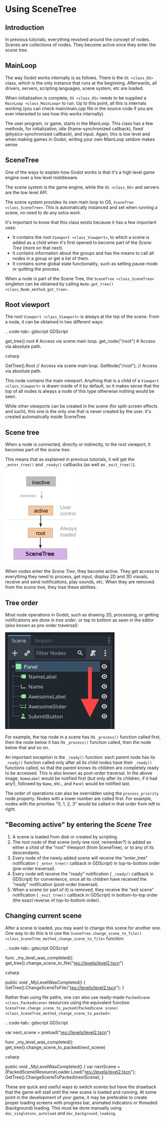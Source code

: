 # Using SceneTree

## Introduction

In previous tutorials, everything revolved around the concept of nodes.
Scenes are collections of nodes. They become active once they enter the
*scene tree*.

## MainLoop

The way Godot works internally is as follows. There is the
`OS <class_OS>` class, which is the only instance that runs at the
beginning. Afterwards, all drivers, servers, scripting languages, scene
system, etc are loaded.

When initialization is complete, `OS <class_OS>` needs to be supplied a
`MainLoop <class_MainLoop>` to run. Up to this point, all this is
internals working (you can check main/main.cpp file in the source code
if you are ever interested to see how this works internally).

The user program, or game, starts in the MainLoop. This class has a few
methods, for initialization, idle (frame-synchronized callback), fixed
(physics-synchronized callback), and input. Again, this is low level and
when making games in Godot, writing your own MainLoop seldom makes
sense.

## SceneTree

One of the ways to explain how Godot works is that it's a high level
game engine over a low level middleware.

The scene system is the game engine, while the `OS <class_OS>` and
servers are the low level API.

The scene system provides its own main loop to OS,
`SceneTree <class_SceneTree>`. This is automatically instanced and set
when running a scene, no need to do any extra work.

It's important to know that this class exists because it has a few
important uses:

-   It contains the root `Viewport <class_Viewport>`, to which a scene
    is added as a child when it's first opened to become part of the
    *Scene Tree* (more on that next).
-   It contains information about the groups and has the means to call
    all nodes in a group or get a list of them.
-   It contains some global state functionality, such as setting pause
    mode or quitting the process.

When a node is part of the Scene Tree, the `SceneTree <class_SceneTree>`
singleton can be obtained by calling
`Node.get_tree() <class_Node_method_get_tree>`.

## Root viewport

The root `Viewport <class_Viewport>` is always at the top of the scene.
From a node, it can be obtained in two different ways:

.. code-tab:: gdscript GDScript

get\_tree().root \# Access via scene main loop. get\_node("/root") \#
Access via absolute path.

csharp

GetTree().Root // Access via scene main loop. GetNode("/root"); //
Access via absolute path.

This node contains the main viewport. Anything that is a child of a
`Viewport <class_Viewport>` is drawn inside of it by default, so it
makes sense that the top of all nodes is always a node of this type
otherwise nothing would be seen.

While other viewports can be created in the scene (for split-screen
effects and such), this one is the only one that is never created by the
user. It's created automatically inside SceneTree.

## Scene tree

When a node is connected, directly or indirectly, to the root viewport,
it becomes part of the *scene tree*.

This means that as explained in previous tutorials, it will get the
`_enter_tree()` and `_ready()` callbacks (as well as `_exit_tree()`).

![image](img/activescene.webp)

When nodes enter the *Scene Tree*, they become active. They get access
to everything they need to process, get input, display 2D and 3D
visuals, receive and send notifications, play sounds, etc. When they are
removed from the *scene tree*, they lose these abilities.

## Tree order

Most node operations in Godot, such as drawing 2D, processing, or
getting notifications are done in *tree order*, or top to bottom as seen
in the editor (also known as pre-order traversal):

![image](img/toptobottom.webp)

For example, the top node in a scene has its `_process()` function
called first, then the node below it has its `_process()` function
called, then the node below that and so on.

An important exception is the `_ready()` function: each parent node has
its `_ready()` function called only after all its child nodes have their
`_ready()` functions called, so that the parent knows its children are
completely ready to be accessed. This is also known as post-order
traversal. In the above image, `NameLabel` would be notified first (but
only after its children, if it had any!), followed by `Name`, etc., and
`Panel` would be notified last.

The order of operations can also be overridden using the
`process_priority` node property. Nodes with a lower number are called
first. For example, nodes with the priorities "0, 1, 2, 3" would be
called in that order from left to right.

## "Becoming active" by entering the *Scene Tree*

1.  A scene is loaded from disk or created by scripting.
2.  The root node of that scene (only one root, remember?) is added as
    either a child of the "root" Viewport (from SceneTree), or to any of
    its descendants.
3.  Every node of the newly added scene will receive the "enter\_tree"
    notification ( `_enter_tree()` callback in GDScript) in
    top-to-bottom order (pre-order traversal).
4.  Every node will receive the "ready" notification ( `_ready()`
    callback in GDScript) for convenience, once all its children have
    received the "ready" notification (post-order traversal).
5.  When a scene (or part of it) is removed, they receive the "exit
    scene" notification ( `_exit_tree()` callback in GDScript) in
    bottom-to-top order (the exact reverse of top-to-bottom order).

## Changing current scene

After a scene is loaded, you may want to change this scene for another
one. One way to do this is to use the
`SceneTree.change_scene_to_file() <class_SceneTree_method_change_scene_to_file>`
function:

.. code-tab:: gdscript GDScript

func \_my\_level\_was\_completed():  
get\_tree().change\_scene\_to\_file("<res://levels/level2.tscn>")

csharp

public void \_MyLevelWasCompleted() {
GetTree().ChangeSceneToFile("<res://levels/level2.tscn>"); }

Rather than using file paths, one can also use ready-made
`PackedScene <class_PackedScene>` resources using the equivalent
function
`SceneTree.change_scene_to_packed(PackedScene scene) <class_SceneTree_method_change_scene_to_packed>`:

.. code-tab:: gdscript GDScript

var next\_scene = preload("<res://levels/level2.tscn>")

func \_my\_level\_was\_completed():  
get\_tree().change\_scene\_to\_packed(next\_scene)

csharp

public void \_MyLevelWasCompleted() { var nextScene =
(PackedScene)ResourceLoader.Load("<res://levels/level2.tscn>");
GetTree().ChangeSceneToPacked(nextScene); }

These are quick and useful ways to switch scenes but have the drawback
that the game will stall until the new scene is loaded and running. At
some point in the development of your game, it may be preferable to
create proper loading screens with progress bar, animated indicators or
threaded (background) loading. This must be done manually using
`doc_singletons_autoload` and `doc_background_loading`.
